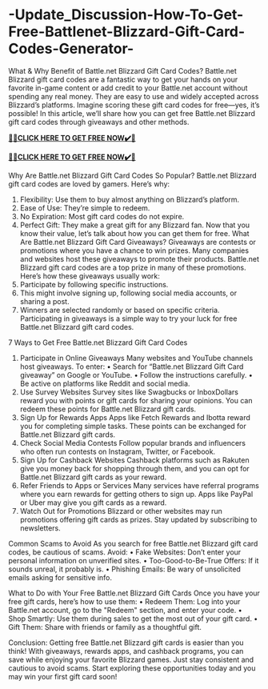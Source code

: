 # -Update_Discussion-How-To-Get-Free-Battlenet-Blizzard-Gift-Card-Codes-Generator-
What & Why Benefit of Battle.net Blizzard Gift Card Codes?
Battle.net Blizzard gift card codes are a fantastic way to get your hands on your favorite in-game content or add credit to your Battle.net account without spending any real money. They are easy to use and widely accepted across Blizzard’s platforms. Imagine scoring these gift card codes for free—yes, it’s possible! In this article, we’ll share how you can get free Battle.net Blizzard gift card codes through giveaways and other methods.

**[🎁🎁CLICK HERE TO GET FREE NOW✔️🎁](https://rewardscraft.com/battle-net-blizzard-gift-card-codes)**

**[🎁🎁CLICK HERE TO GET FREE NOW✔️🎁](https://rewardscraft.com/battle-net-blizzard-gift-card-codes)**

 Why Are Battle.net Blizzard Gift Card Codes So Popular?
Battle.net Blizzard gift card codes are loved by gamers. Here’s why:
1.	Flexibility: Use them to buy almost anything on Blizzard’s platform.
2.	Ease of Use: They’re simple to redeem.
3.	No Expiration: Most gift card codes do not expire.
4.	Perfect Gift: They make a great gift for any Blizzard fan.
Now that you know their value, let’s talk about how you can get them for free.
What Are Battle.net Blizzard Gift Card Giveaways?
Giveaways are contests or promotions where you have a chance to win prizes. Many companies and websites host these giveaways to promote their products. Battle.net Blizzard gift card codes are a top prize in many of these promotions.
Here’s how these giveaways usually work:
1.	Participate by following specific instructions.
2.	This might involve signing up, following social media accounts, or sharing a post.
3.	Winners are selected randomly or based on specific criteria.
Participating in giveaways is a simple way to try your luck for free Battle.net Blizzard gift card codes.

7 Ways to Get Free Battle.net Blizzard Gift Card Codes
1.	Participate in Online Giveaways
Many websites and YouTube channels host giveaways. To enter:
• Search for “Battle.net Blizzard Gift Card giveaway” on Google or YouTube.
• Follow the instructions carefully.
• Be active on platforms like Reddit and social media.
2.	Use Survey Websites
Survey sites like Swagbucks or InboxDollars reward you with points or gift cards for sharing your opinions. You can redeem these points for Battle.net Blizzard gift cards.
3.	Sign Up for Rewards Apps
Apps like Fetch Rewards and Ibotta reward you for completing simple tasks. These points can be exchanged for Battle.net Blizzard gift cards.
4.	Check Social Media Contests
Follow popular brands and influencers who often run contests on Instagram, Twitter, or Facebook.
5.	Sign Up for Cashback Websites
Cashback platforms such as Rakuten give you money back for shopping through them, and you can opt for Battle.net Blizzard gift cards as your reward.
6.	Refer Friends to Apps or Services
Many services have referral programs where you earn rewards for getting others to sign up. Apps like PayPal or Uber may give you gift cards as a reward.
7.	Watch Out for Promotions
Blizzard or other websites may run promotions offering gift cards as prizes. Stay updated by subscribing to newsletters.

Common Scams to Avoid
As you search for free Battle.net Blizzard gift card codes, be cautious of scams. Avoid:
• Fake Websites: Don’t enter your personal information on unverified sites.
• Too-Good-to-Be-True Offers: If it sounds unreal, it probably is.
• Phishing Emails: Be wary of unsolicited emails asking for sensitive info.

What to Do with Your Free Battle.net Blizzard Gift Cards
Once you have your free gift cards, here’s how to use them:
• Redeem Them: Log into your Battle.net account, go to the "Redeem" section, and enter your code.
• Shop Smartly: Use them during sales to get the most out of your gift card.
• Gift Them: Share with friends or family as a thoughtful gift.

Conclusion:
Getting free Battle.net Blizzard gift cards is easier than you think! With giveaways, rewards apps, and cashback programs, you can save while enjoying your favorite Blizzard games. Just stay consistent and cautious to avoid scams. Start exploring these opportunities today and you may win your first gift card soon!
